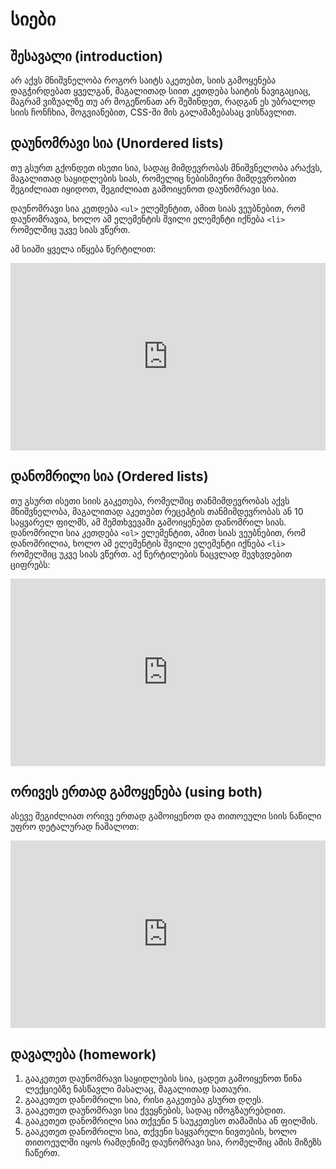 # სიები

## შესავალი (introduction)

არ აქვს მნიშვნელობა როგორ საიტს აკეთებთ, სიის გამოყენება დაგჭირდებათ ყველგან, მაგალითად სიით კეთდება საიტის ნავიგაციაც, მაგრამ ვიზუალზე თუ არ მოგეწონათ არ შეშინდეთ, რადგან ეს უბრალოდ სიის ჩონჩხია, მოგვიანებით, CSS-ში მის გალამაზებასაც ვისწავლით.

## დაუნომრავი სია (Unordered lists)

თუ გსურთ გქონდეთ ისეთი სია, სადაც მიმდევრობას მნიშვნელობა არაქვს, მაგალითად საყიდლების სიას, რომელიც ნებისმიერი მიმდევრობით შეგიძლიათ იყიდოთ, შეგიძლიათ გამოიყენოთ დაუნომრავი სია.

დაუნომრავი სია კეთდება `<ul>` ელემენტით, ამით სიას ვეუბნებით,  რომ დაუნომრავია, ხოლო ამ ელემენტის შვილი ელემენტი იქნება `<li>` რომელშიც უკვე სიას ვწერთ.

ამ სიაში ყველა იწყება წერტილით:

<iframe height="300" style="width: 100%;" scrolling="no" title="html-unordered-list" src="https://codepen.io/xazy/embed/ExMVxgd?default-tab=html%2Cresult&theme-id=dark" frameborder="no" loading="lazy" allowtransparency="true" allowfullscreen="true">
  See the Pen <a href="https://codepen.io/xazy/pen/ExMVxgd">
  html-unordered-list</a> by XazyProject (<a href="https://codepen.io/xazy">@xazy</a>)
  on <a href="https://codepen.io">CodePen</a>.
</iframe>

## დანომრილი სია (Ordered lists)

თუ გსურთ ისეთი სიის გაკეთება, რომელშიც თანმიმდევრობას აქვს მნიშვნელობა, მაგალითად აკეთებთ რეცეპტის თანმიმდევრობას ან 10 საყვარელ ფილმს, ამ შემთხვევაში გამოიყენებთ დანომრილ სიას.
დანომრილი სია კეთდება `<ol>` ელემენტით, ამით სიას ვეუბნებით,  რომ დანომრილია, ხოლო ამ ელემენტის შვილი ელემენტი იქნება `<li>` რომელშიც უკვე სიას ვწერთ.
აქ წერტილების ნაცვლად შევხვდებით ციფრებს:

<iframe height="300" style="width: 100%;" scrolling="no" title="html_ordered_list" src="https://codepen.io/xazy/embed/oNVjNzR?default-tab=html%2Cresult&theme-id=dark" frameborder="no" loading="lazy" allowtransparency="true" allowfullscreen="true">
  See the Pen <a href="https://codepen.io/xazy/pen/oNVjNzR">
  html_ordered_list</a> by XazyProject (<a href="https://codepen.io/xazy">@xazy</a>)
  on <a href="https://codepen.io">CodePen</a>.
</iframe>

## ორივეს ერთად გამოყენება (using both)

ასევე შეგიძლიათ ორივე ერთად გამოიყენოთ და თითოეული სიის ნაწილი უფრო დეტალურად ჩაშალოთ:

<iframe height="300" style="width: 100%;" scrolling="no" title="ordered and unordered" src="https://codepen.io/xazy/embed/WNmQNoj?default-tab=html%2Cresult&theme-id=dark" frameborder="no" loading="lazy" allowtransparency="true" allowfullscreen="true">
  See the Pen <a href="https://codepen.io/xazy/pen/WNmQNoj">
  ordered and unordered</a> by XazyProject (<a href="https://codepen.io/xazy">@xazy</a>)
  on <a href="https://codepen.io">CodePen</a>.
</iframe>

## დავალება (homework)

<div className="homework">

1.	გააკეთეთ დაუნომრავი საყიდლების სია, ცადეთ გამოიყენოთ წინა ლექციებზე ნასწავლი მასალაც, მაგალითად სათაური.
2.	გააკეთეთ დანომრილი სია, რისი გაკეთება გსურთ დღეს.
3.	გააკეთეთ დაუნომრავი სია ქვეყნების, სადაც იმოგზაურებდით.
4.	გააკეთეთ დანომრილი სია თქვენი 5 საუკეთესო თამაშისა ან ფილმის.
5.	გააკეთეთ დანომრილი სია, თქვენი საყვარელი ნივთების, ხოლო თითოეულში იყოს რამდენიმე დაუნომრავი სია, რომელშიც ამის მიზეზს ჩაწერთ.

</div>